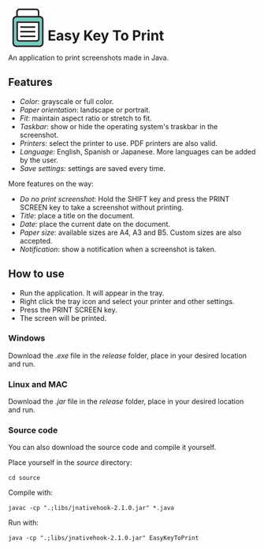 <img align="left" width="80" height="80" src="https://raw.githubusercontent.com/FedericoGarciaGarcia/EasyKeyToPrint/development/source/images/icon.png" alt="Resume application project app icon">

# Easy Key To Print

An application to print screenshots made in Java.

## Features

* *Color*: grayscale or full color.
* *Paper orientation*: landscape or portrait.
* *Fit*: maintain aspect ratio or stretch to fit.
* *Taskbar*: show or hide the operating system's traskbar in the screenshot.
* *Printers*: select the printer to use. PDF printers are also valid.
* *Language*: English, Spanish or Japanese. More languages can be added by the user.
* *Save settings:* settings are saved every time.

More features on the way:

* *Do no print screenshot*: Hold the SHIFT key and press the PRINT SCREEN key to take a screenshot without printing.
* *Title*: place a title on the document.
* *Date*: place the current date on the document.
* *Paper size*: available sizes are A4, A3 and B5. Custom sizes are also accepted.
* *Notification*: show a notification when a screenshot is taken.

## How to use

* Run the application. It will appear in the tray.
* Right click the tray icon and select your printer and other settings.
* Press the PRINT SCREEN key.
* The screen will be printed.

### Windows

Download the *.exe* file in the *release* folder, place in your desired location and run.

### Linux and MAC

Download the *.jar* file in the *release* folder, place in your desired location and run.

### Source code

You can also download the source code and compile it yourself.

Place yourself in the *source* directory:

```
cd source
```

Compile with:

```
javac -cp ".;libs/jnativehook-2.1.0.jar" *.java

```

Run with:

```
java -cp ".;libs/jnativehook-2.1.0.jar" EasyKeyToPrint

```